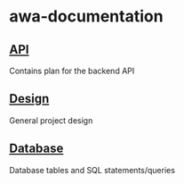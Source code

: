 # awa-documentation

## [API](API.md)

Contains plan for the backend API

## [Design](Design.md)

General project design

## [Database](Database.md)

Database tables and SQL statements/queries